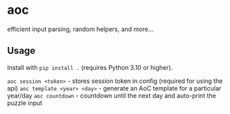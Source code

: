 # aoc

efficient input parsing, random helpers, and more...

## Usage

Install with `pip install .` (requires Python 3.10 or higher).

`aoc session <token>` - stores session token in config (required for using the api)
`aoc template <year> <day>` - generate an AoC template for a particular year/day
`aoc countdown` - countdown until the next day and auto-print the puzzle input